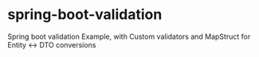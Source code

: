 # spring-boot-validation
Spring boot validation Example, with Custom validators and MapStruct for Entity &lt;-> DTO conversions
